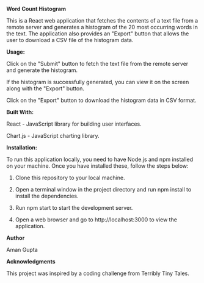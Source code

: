**Word Count Histogram**

This is a React web application that fetches the contents of a text file from a remote server and generates a histogram of the 20 most occurring words in the text. The application also provides an "Export" button that allows the user to download a CSV file of the histogram data.


**Usage:**


Click on the "Submit" button to fetch the text file from the remote server and generate the histogram.

If the histogram is successfully generated, you can view it on the screen along with the "Export" button.

Click on the "Export" button to download the histogram data in CSV format.


**Built With:**


React - JavaScript library for building user interfaces.

Chart.js - JavaScript charting library.


**Installation:**


To run this application locally, you need to have Node.js and npm installed on your machine. Once you have installed these, follow the steps below:

1. Clone this repository to your local machine.

2. Open a terminal window in the project directory and run npm install to install the dependencies.

3. Run npm start to start the development server.

4. Open a web browser and go to http://localhost:3000 to view the application.


**Author**

Aman Gupta


**Acknowledgments**


This project was inspired by a coding challenge from Terribly Tiny Tales.





